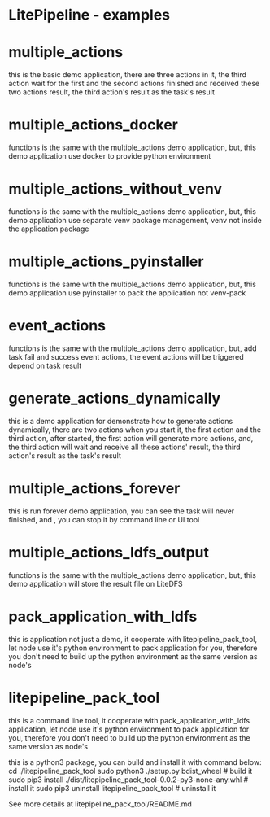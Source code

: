 # LitePipeline - examples

# multiple_actions

this is the basic demo application, there are three actions in it, the third action wait for the first and the second actions finished and received these two actions result, the third action's result as the task's result

# multiple_actions_docker

functions is the same with the multiple_actions demo application, but, this demo application use docker to provide python environment

# multiple_actions_without_venv

functions is the same with the multiple_actions demo application, but, this demo application use separate venv package management, venv not inside the application package

# multiple_actions_pyinstaller

functions is the same with the multiple_actions demo application, but, this demo application use pyinstaller to pack the application not venv-pack

# event_actions

functions is the same with the multiple_actions demo application, but, add task fail and success event actions, the event actions will be triggered depend on task result

# generate_actions_dynamically

this is a demo application for demonstrate how to generate actions dynamically, there are two actions when you start it, the first action and the third action, after started, the first action will generate more actions, and, the third action will wait and receive all these actions' result, the third action's result as the task's result

# multiple_actions_forever

this is run forever demo application, you can see the task will never finished, and , you can stop it by command line or UI tool

# multiple_actions_ldfs_output

functions is the same with the multiple_actions demo application, but, this demo application will store the result file on LiteDFS

# pack_application_with_ldfs

this is application not just a demo, it cooperate with litepipeline_pack_tool, let node use it's python environment to pack application for you, therefore you don't need to build up the python environment as the same version as node's

# litepipeline_pack_tool

this is a command line tool, it cooperate with pack_application_with_ldfs application, let node use it's python environment to pack application for you, therefore you don't need to build up the python environment as the same version as node's

this is a python3 package, you can build and install it with command below:
cd ./litepipeline_pack_tool
sudo python3 ./setup.py bdist_wheel # build it
sudo pip3 install ./dist/litepipeline_pack_tool-0.0.2-py3-none-any.whl # install it
sudo pip3 uninstall litepipeline_pack_tool # uninstall it

See more details at litepipeline_pack_tool/README.md
